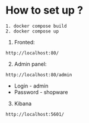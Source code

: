 # How to set up ?
```
1. docker compose build
2. docker compose up
```

1. Fronted:
```
http://localhost:80/
```

2. Admin panel:
```
http://localhost:80/admin
```
 - Login - admin
 - Password - shopware

3. Kibana
```
http://localhost:5601/
```
